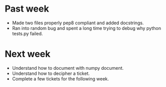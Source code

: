 # Past week

* Made two files properly pep8 compliant and added docstrings.
* Ran into random bug and spent a long time trying to debug why python tests.py failed.

# Next week

* Understand how to document with numpy document.
* Understand how to decipher a ticket.
* Complete a few tickets for the following week. 